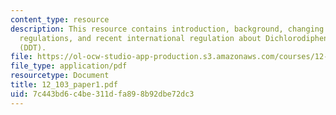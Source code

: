 ```yaml
---
content_type: resource
description: This resource contains introduction, background, changing times, changing
  regulations, and recent international regulation about Dichlorodiphenyltricloroethane
  (DDT).
file: https://ol-ocw-studio-app-production.s3.amazonaws.com/courses/12-103-strange-bedfellows-science-and-environmental-policy-fall-2005/7c443bd6c4be311dfa898b92dbe72dc3_12_103_paper1.pdf
file_type: application/pdf
resourcetype: Document
title: 12_103_paper1.pdf
uid: 7c443bd6-c4be-311d-fa89-8b92dbe72dc3
---
```

